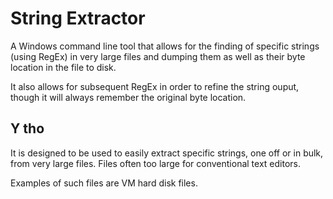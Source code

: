# String Extractor
A Windows command line tool that allows for the finding of specific strings (using RegEx) in very large files and dumping them as well as their byte location in the file to disk.

It also allows for subsequent RegEx in order to refine the string ouput, though it will always remember the original byte location.

## Y tho
It is designed to be used to easily extract specific strings, one off or in bulk, from very large files. Files often too large for conventional text editors.

Examples of such files are VM hard disk files.
